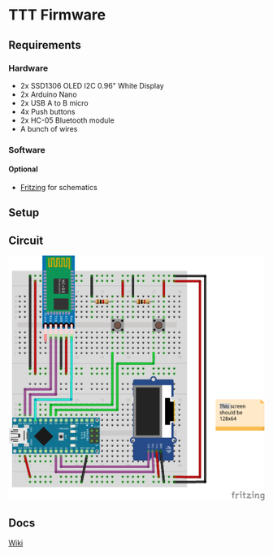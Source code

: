 # TTT Firmware
## Requirements
### Hardware
- 2x SSD1306 OLED I2C 0.96" White Display
- 2x Arduino Nano
- 2x USB A to B micro
- 4x Push buttons
- 2x HC-05 Bluetooth module
- A bunch of wires

### Software
#### Optional
 - [Fritzing](http://fritzing.org/download/) for schematics
 
## Setup

## Circuit
![Breadboard schematic](https://github.com/anthonyec/ttt_firmware/blob/master/docs/ttt_proto_schematic_2.png)


## Docs
[Wiki](/wiki)

